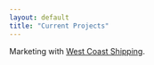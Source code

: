 ```yaml
---
layout: default
title: "Current Projects"
---
```




Marketing with [West Coast Shipping][1].

[1]:	http://wcshipping.com "West Coast Shipping"